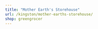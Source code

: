 ```yaml
---
title: "Mother Earth's Storehouse"
url: /kingston/mother-earths-storehouse/
shop: greengrocer
---
```

